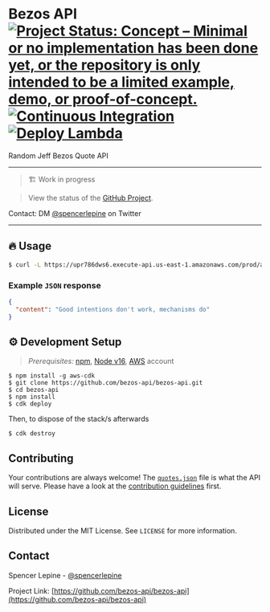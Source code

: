 # Bezos API [![Project Status: Concept – Minimal or no implementation has been done yet, or the repository is only intended to be a limited example, demo, or proof-of-concept.](https://www.repostatus.org/badges/latest/wip.svg)](https://www.repostatus.org/#concept) [![Continuous Integration](https://github.com/bezos-api/bezos-api/actions/workflows/ci.yml/badge.svg?branch=main)](https://github.com/bezos-api/bezos-api/actions/workflows/ci.yml) [![Deploy Lambda](https://github.com/bezos-api/bezos-api/actions/workflows/deploy-lambda.yml/badge.svg?branch=main)](https://github.com/bezos-api/bezos-api/actions/workflows/deploy-lambda.yml)

Random Jeff Bezos Quote API

---

> 🏗️ Work in progress

> View the status of the [GitHub Project](https://github.com/orgs/bezos-api/projects/1).

Contact: DM [@spencerlepine](https://twitter.com/spencerlepine) on Twitter

---

## 🔥 Usage

```sh
$ curl -L https://upr786dws6.execute-api.us-east-1.amazonaws.com/prod/api/random
```

### Example `JSON` response

```json
{
  "content": "Good intentions don't work, mechanisms do"
}
```

## ⚙️ Development Setup

> _Prerequisites:_ [npm](https://www.npmjs.com/), [Node v16](https://nodejs.org/en/download/), [AWS](aws.amazon.com) account

```
$ npm install -g aws-cdk
$ git clone https://github.com/bezos-api/bezos-api.git
$ cd bezos-api
$ npm install
$ cdk deploy
```

Then, to dispose of the stack/s afterwards
```
$ cdk destroy
```

## Contributing

Your contributions are always welcome! The [`quotes.json`](https://github.com/bezos-api/bezos-api/blob/main/lambda/quotes.json) file is what the API will serve. Please have a look at the [contribution guidelines](CONTRIBUTING.md) first.

## License

Distributed under the MIT License. See `LICENSE` for more information.


## Contact

Spencer Lepine - [@spencerlepine](https://twitter.com/spencerlepine)

Project Link: [https://github.com/bezos-api/bezos-api](https://github.com/bezos-api/bezos-api)